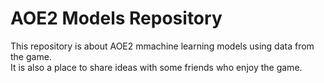 # AOE2 Models Repository

This repository is about AOE2 mmachine learning models using data from the game.  
It is also a place to share ideas with some friends who enjoy the game.
